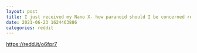 ```yaml
--- 
layout: post 
title: I just received my Nano X- how paranoid should I be concerned regarding tampering? 
date: 2021-06-23 1624463886 
categories: reddit 
--- 
```

https://redd.it/o6fpr7